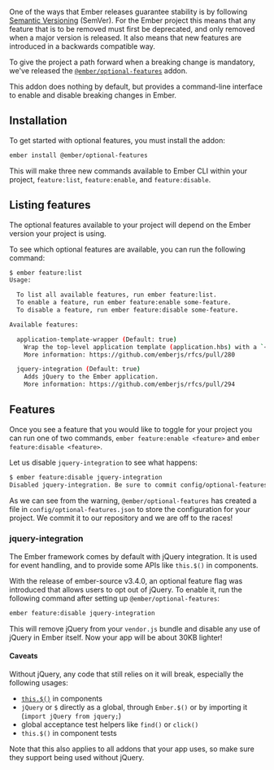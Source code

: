 One of the ways that Ember releases guarantee stability is by following [Semantic Versioning](https://semver.org/) (SemVer).
For the Ember project this means that any feature that is to be removed must first be deprecated,
and only removed when a major version is released.
It also means that new features are introduced in a backwards compatible way.

To give the project a path forward when a breaking change is mandatory, we've released the [`@ember/optional-features`](https://github.com/emberjs/ember-optional-features) addon.

This addon does nothing by default, but provides a command-line interface to enable and disable breaking changes in Ember.

## Installation

To get started with optional features, you must install the addon:

```bash
ember install @ember/optional-features
```

This will make three new commands available to Ember CLI within your project, `feature:list`, `feature:enable`, and `feature:disable`.

## Listing features

The optional features available to your project will depend on the Ember version your project is using.

To see which optional features are available, you can run the following command:

```bash
$ ember feature:list
Usage:

  To list all available features, run ember feature:list.
  To enable a feature, run ember feature:enable some-feature.
  To disable a feature, run ember feature:disable some-feature.

Available features:

  application-template-wrapper (Default: true)
    Wrap the top-level application template (application.hbs) with a `<div class="ember-view">` element.
    More information: https://github.com/emberjs/rfcs/pull/280

  jquery-integration (Default: true)
    Adds jQuery to the Ember application.
    More information: https://github.com/emberjs/rfcs/pull/294
```

## Features

Once you see a feature that you would like to toggle for your project you can run one of two commands, `ember feature:enable <feature>` and `ember feature:disable <feature>`.

Let us disable `jquery-integration` to see what happens:

```bash
$ ember feature:disable jquery-integration
Disabled jquery-integration. Be sure to commit config/optional-features.json to source control!
```

As we can see from the warning, `@ember/optional-features` has created a file in `config/optional-features.json` to store the configuration for your project.
We commit it to our repository and we are off to the races!

### jquery-integration

The Ember framework comes by default with jQuery integration.
It is used for event handling, and to provide some APIs like `this.$()` in components.

With the release of ember-source v3.4.0, an optional feature flag was introduced that allows users to opt out of jQuery.
To enable it, run the following command after setting up `@ember/optional-features`:

```bash
ember feature:disable jquery-integration
```

This will remove jQuery from your `vendor.js` bundle and disable any use of jQuery in Ember itself.
Now your app will be about 30KB lighter!

#### Caveats

Without jQuery, any code that still relies on it will break, especially the following usages:

- [`this.$()`](https://api.emberjs.com/ember/3.4/classes/Component/methods/$?anchor=%24) in components
- `jQuery` or `$` directly as a global, through `Ember.$()` or by importing it (`import jQuery from jquery;`)
- global acceptance test helpers like `find()` or `click()`
- `this.$()` in component tests

Note that this also applies to all addons that your app uses, so make sure they support being used without jQuery.
